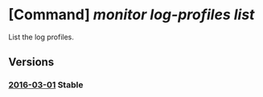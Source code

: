 # [Command] _monitor log-profiles list_

List the log profiles.

## Versions

### [2016-03-01](/Resources/mgmt-plane/L3N1YnNjcmlwdGlvbnMve30vcHJvdmlkZXJzL21pY3Jvc29mdC5pbnNpZ2h0cy9sb2dwcm9maWxlcw==/2016-03-01.xml) **Stable**

<!-- mgmt-plane /subscriptions/{}/providers/microsoft.insights/logprofiles 2016-03-01 -->

